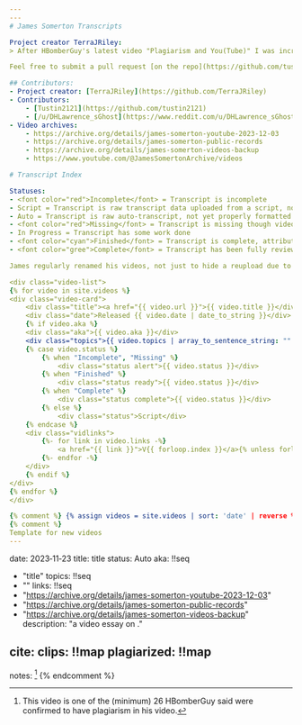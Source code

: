 ```yaml
---
---
# James Somerton Transcripts

Project creator TerraJRiley:
> After HBomberGuy's latest video "Plagiarism and You(Tube)" I was incredibly dissapointed to hear that a creator I followed had been doing a whole bunch of plagiarism.  So, I dusted of my old Google Developer account and grabbed all the transcripts that I could get at the time of writing.  If I'm REALLY lucky then I'll also find an easy way to actually check all of these for plagiarism.

Feel free to submit a pull request [on the repo](https://github.com/tustin2121/James_Somerton_Transcripts) with any plagiarism found or new transcripts created.

## Contributors:
- Project creator: [TerraJRiley](https://github.com/TerraJRiley)
- Contributors: 
	- [Tustin2121](https://github.com/tustin2121)
	- [/u/DHLawrence_sGhost](https://www.reddit.com/u/DHLawrence_sGhost)
- Video archives:
	- https://archive.org/details/james-somerton-youtube-2023-12-03
	- https://archive.org/details/james-somerton-public-records
	- https://archive.org/details/james-somerton-videos-backup
	- https://www.youtube.com/@JamesSomertonArchive/videos

# Transcript Index

Statuses: 
- <font color="red">Incomplete</font> = Transcript is incomplete
- Script = Transcript is raw transcript data uploaded from a script, not yet properly formatted
- Auto = Transcript is raw auto-transcript, not yet properly formatted
- <font color="red">Missing</font> = Transcript is missing though video archive exists
- In Progress = Transcript has some work done
- <font color="cyan">Finished</font> = Transcript is complete, attributions needed.
- <font color="gree">Complete</font> = Transcript has been fully reviewed and things attributed

James regularly renamed his videos, not just to hide a reupload due to plagiarism, but also to try and game the algorithm. Alternate titles to videos will be given under the original title, where possible. Alternate titles might also include prominent words in the thumbnails.

<div class="video-list">
{% for video in site.videos %}
<div class="video-card">
	<div class="title"><a href="{{ video.url }}">{{ video.title }}</div>
	<div class="date">Released {{ video.date | date_to_string }}</div>
	{% if video.aka %}
	<div class="aka">{{ video.aka }}</div>
	<div class="topics">{{ video.topics | array_to_sentence_string: "" }}</div>
	{% case video.status %}
		{% when "Incomplete", "Missing" %}
			<div class="status alert">{{ video.status }}</div>
		{% when "Finished" %}
			<div class="status ready">{{ video.status }}</div>
		{% when "Complete" %}
			<div class="status complete">{{ video.status }}</div>
		{% else %}
			<div class="status">Script</div>
	{% endcase %}
	<div class="vidlinks">
		{%- for link in video.links -%}
			<a href="{{ link }}">V{{ forloop.index }}</a>{% unless forloop.last %} | {% endunless -%}
		{%- endfor -%}
	</div>
	{% endif %}
</div>
{% endfor %}
</div>

{% comment %} {% assign videos = site.videos | sort: 'date' | reverse %} {% endcomment %}
{% comment %}
Template for new videos
---
```

date: 2023‑11‑23
title: title
status: Auto
aka: !!seq
  - "title"
topics: !!seq
  - "<media>"
links: !!seq
  - "https://archive.org/details/james-somerton-youtube-2023-12-03"
  - "https://archive.org/details/james-somerton-public-records"
  - "https://archive.org/details/james-somerton-videos-backup"
description: "a video essay on <xyz>."

cite:
  clips: !!map
  plagiarized: !!map
---
notes: [^hbomb-min]
{% endcomment %}

[^vimeo]: This video was exclusive to Vimeo for age-gating reasons.
[^unreleased]: This video was not yet released to the public before the plagiarism video came out.
[^hbomb-min]: This video is one of the (minimum) 26 HBomberGuy said were confirmed to have plagiarism in his video.
[^multipart]: This video is a compilation of multiple previously released videos.
[^odd-linebreaks]: Transcript had unusual line break characters prior to cleanup
[^short-advert]: Had a short that advertised the early release of this video on his patreon.
